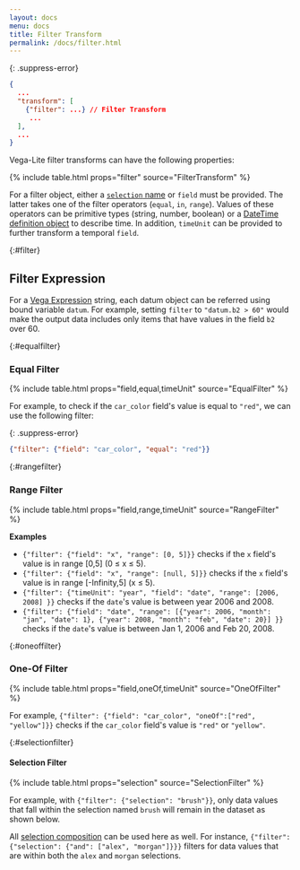 ```yaml
---
layout: docs
menu: docs
title: Filter Transform
permalink: /docs/filter.html
---
```


{: .suppress-error}
```json
{
  ...
  "transform": [
    {"filter": ...} // Filter Transform
     ...
  ],
  ...
}
```

Vega-Lite filter transforms can have the following properties:

{% include table.html props="filter" source="FilterTransform" %}

For a filter object, either a [`selection` name](#selectionfilter) or `field` must be provided. The latter takes one of the filter operators (`equal`, `in`, `range`). Values of these operators can be primitive types (string, number, boolean) or a [DateTime definition object](types.html#datetime) to describe time. In addition, `timeUnit` can be provided to further transform a temporal `field`.

{:#filter}
## Filter Expression

For a [Vega Expression](https://vega.github.io/vega/docs/expressions/) string, each datum object can be referred using bound variable `datum`. For example, setting `filter` to `"datum.b2 > 60"` would make the output data includes only items that have values in the field `b2` over 60.

{:#equalfilter}
### Equal Filter

{% include table.html props="field,equal,timeUnit" source="EqualFilter" %}

For example, to check if the `car_color` field's value is equal to `"red"`, we can use the following filter:

{: .suppress-error}
```json
{"filter": {"field": "car_color", "equal": "red"}}
```

{:#rangefilter}
### Range Filter

{% include table.html props="field,range,timeUnit" source="RangeFilter" %}

**Examples**

- `{"filter": {"field": "x", "range": [0, 5]}}` checks if the `x` field's value is in range [0,5] (0 ≤ x ≤ 5).
- `{"filter": {"field": "x", "range": [null, 5]}}` checks if the `x` field's value is in range [-Infinity,5] (x ≤ 5).
- `{"filter": {"timeUnit": "year", "field": "date", "range": [2006, 2008] }}` checks if the `date`'s value is between year 2006 and 2008.
- `{"filter": {"field": "date", "range": [{"year": 2006, "month": "jan", "date": 1}, {"year": 2008, "month": "feb", "date": 20}] }}` checks if the `date`'s value is between Jan 1, 2006  and Feb 20, 2008.


{:#oneoffilter}
### One-Of Filter

{% include table.html props="field,oneOf,timeUnit" source="OneOfFilter" %}

For example, `{"filter": {"field": "car_color", "oneOf":["red", "yellow"]}}` checks if the `car_color` field's value is `"red"` or `"yellow"`.

{:#selectionfilter}
#### Selection Filter

{% include table.html props="selection" source="SelectionFilter" %}

For example, with `{"filter": {"selection": "brush"}}`, only data values that fall within the selection named `brush` will remain in the dataset as shown below.

<div class="vl-example" data-name="selection_filter"></div>

All [selection composition](selection.html#composing-multiple-selections) can be used here as well. For instance, `{"filter": {"selection": {"and": ["alex", "morgan"]}}}` filters for data values that are within both the `alex` and `morgan` selections.
